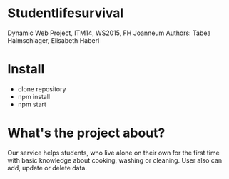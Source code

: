# Studentlifesurvival
Dynamic Web Project, ITM14, WS2015, FH Joanneum
Authors: Tabea Halmschlager, Elisabeth Haberl

# Install
- clone repository
- npm install
- npm start

# What's the project about?
Our service helps students, who live alone on their own for the first
time with basic knowledge about cooking, washing or cleaning.
User also can add, update or delete data.
